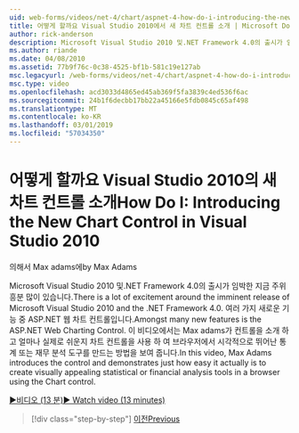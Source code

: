 ```yaml
---
uid: web-forms/videos/net-4/chart/aspnet-4-how-do-i-introducing-the-new-chart-control-in-visual-studio-2010
title: 어떻게 할까요 Visual Studio 2010에서 새 차트 컨트롤 소개 | Microsoft Docs
author: rick-anderson
description: Microsoft Visual Studio 2010 및.NET Framework 4.0의 출시가 임박한 지금 주위 흥분 많이 있습니다. 여러 가지 새로운 기능 간에 ASP.NET...
ms.author: riande
ms.date: 04/08/2010
ms.assetid: 77b9f76c-0c38-4525-bf1b-581c19e127ab
msc.legacyurl: /web-forms/videos/net-4/chart/aspnet-4-how-do-i-introducing-the-new-chart-control-in-visual-studio-2010
msc.type: video
ms.openlocfilehash: acd3033d4865ed45ab369f5fa3839c4ed536f6ac
ms.sourcegitcommit: 24b1f6decbb17bb22a45166e5fdb0845c65af498
ms.translationtype: MT
ms.contentlocale: ko-KR
ms.lasthandoff: 03/01/2019
ms.locfileid: "57034350"
---
```

<a name="how-do-i-introducing-the-new-chart-control-in-visual-studio-2010"></a><span data-ttu-id="ba17a-104">어떻게 할까요 Visual Studio 2010의 새 차트 컨트롤 소개</span><span class="sxs-lookup"><span data-stu-id="ba17a-104">How Do I: Introducing the New Chart Control in Visual Studio 2010</span></span>
====================
<span data-ttu-id="ba17a-105">의해서 Max adams에</span><span class="sxs-lookup"><span data-stu-id="ba17a-105">by Max Adams</span></span>

<span data-ttu-id="ba17a-106">Microsoft Visual Studio 2010 및.NET Framework 4.0의 출시가 임박한 지금 주위 흥분 많이 있습니다.</span><span class="sxs-lookup"><span data-stu-id="ba17a-106">There is a lot of excitement around the imminent release of Microsoft Visual Studio 2010 and the .NET Framework 4.0.</span></span> <span data-ttu-id="ba17a-107">여러 가지 새로운 기능 중 ASP.NET 웹 차트 컨트롤입니다.</span><span class="sxs-lookup"><span data-stu-id="ba17a-107">Amongst many new features is the ASP.NET Web Charting Control.</span></span> <span data-ttu-id="ba17a-108">이 비디오에서는 Max adams가 컨트롤을 소개 하 고 얼마나 실제로 쉬운지 차트 컨트롤을 사용 하 여 브라우저에서 시각적으로 뛰어난 통계 또는 재무 분석 도구를 만드는 방법을 보여 줍니다.</span><span class="sxs-lookup"><span data-stu-id="ba17a-108">In this video, Max Adams introduces the control and demonstrates just how easy it actually is to create visually appealing statistical or financial analysis tools in a browser using the Chart control.</span></span>

[<span data-ttu-id="ba17a-109">&#9654;비디오 (13 분)</span><span class="sxs-lookup"><span data-stu-id="ba17a-109">&#9654; Watch video (13 minutes)</span></span>](https://channel9.msdn.com/Blogs/ASP-NET-Site-Videos/aspnet-4-how-do-i-introducing-the-new-chart-control-in-visual-studio-2010)

> [!div class="step-by-step"]
> [<span data-ttu-id="ba17a-110">이전</span><span class="sxs-lookup"><span data-stu-id="ba17a-110">Previous</span></span>](aspnet-4-quick-hit-chart-control.md)
